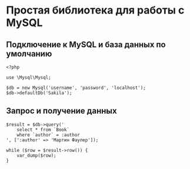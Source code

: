 # Простая библиотека для работы с MySQL

## Подключение к MySQL и база данных по умолчанию

~~~
<?php

use \Mysql\Mysql;

$db = new Mysql('username', 'password', 'localhost');
$db->defaultDb('Sakila');

~~~

## Запрос и получение данных

~~~
$result = $db->query('
	select * from `Book`
	where `author` = :author
', [':author' => 'Мартин Фаулер']);

while ($row = $result->row()) {
	var_dump($row);
}
~~~
